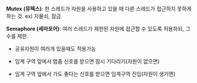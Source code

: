 
**Mutex (뮤텍스)**: 한 스레드가 자원을 사용하고 있을 때 다른 스레드가 접근하지 못하게 하는 것. ex) 자물쇠, 잠금


**Semaphore (세마포어)**: 여러 스레드가 제한된 자원에 접근할 수 있도록 허용하되, 그 수를 제한.
- 공유자원이 여러개 있을때도 적용가능

-  임계 구역 앞에서 멈춤 신호를 받으면 잠시 기다리기(자원이 없으면)
- 임계 구역 앞에서 가도 좋다는 신호를 받으면 임계구역 진입(자원이 생기면)

